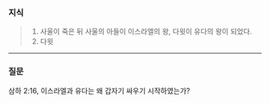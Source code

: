 ### **지식**
> 1. 사울이 죽은 뒤 사울의 아들이 이스라엘의 왕, 다윗이 유다의 왕이 되었다.
> 2. 다윗
---
### **질문**
삼하 2:16, 이스라엘과 유다는 왜 갑자기 싸우기 시작하였는가?
